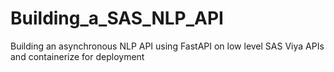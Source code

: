 # Building_a_SAS_NLP_API
Building an asynchronous NLP API using FastAPI on low level SAS Viya APIs and containerize for deployment
